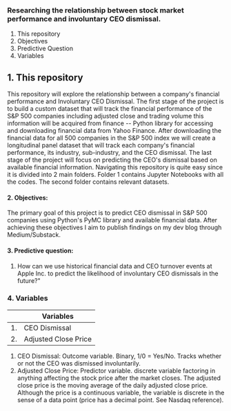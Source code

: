 ### Researching the relationship between stock market performance and involuntary CEO dismissal. 
1. This repository
2. Objectives
3. Predictive Question
4. Variables

## 1. This repository

This repository will explore the relationship between a company's financial performance and Involuntary CEO Dismissal. The first stage of the project is to build a custom dataset that will track the financial performance of the S&P 500 companies including adjusted close and trading volume this information will be acquired from finance -- Python library for accessing and downloading financial data from Yahoo Finance. After downloading the financial data for all 500 companies in the S&P 500 index we will create a longitudinal panel dataset that will track each company's financial performance, its industry, sub-industry, and the CEO dismissal. The last stage of the project will focus on predicting the CEO's dismissal based on available financial information. 
Navigating this repository is quite easy since it is divided into 2 main folders. Folder 1 contains Jupyter Notebooks with all the codes. The second folder contains relevant datasets. 
#### 2. Objectives: 
The primary goal of this project is to predict CEO dismissal in S&P 500 companies using Python's PyMC library and available financial data. After achieving these objectives I aim to publish findings on my dev blog through Medium/Substack. 
#### 3. Predictive question: 
1. How can we use historical financial data and CEO turnover events at Apple Inc. to predict the likelihood of involuntary CEO dismissals in the future?"

### 4. Variables

|  | Variables |
| ------------- | ------------- |
|  1. | CEO Dismissal  |
|  2. | Adjusted Close Price |

1. CEO Dismissal: Outcome variable. Binary, 1/0 = Yes/No. Tracks whether or not the CEO was dismissed involuntarily.
2. Adjusted Close Price: Predictor variable. discrete variable factoring in anything affecting the stock price after the market closes. The adjusted close price is the moving average of the daily adjusted close price. Although the price is a continuous variable, the variable is discrete in the sense of a data point (price has a decimal point. See Nasdaq reference). 


